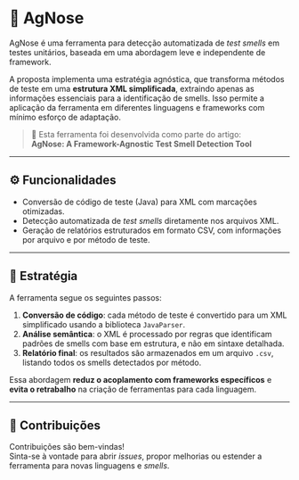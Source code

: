 # 🧪 AgNose

AgNose é uma ferramenta para detecção automatizada de *test smells* em testes unitários, baseada em uma abordagem leve e independente de framework.

A proposta implementa uma estratégia agnóstica, que transforma métodos de teste em uma **estrutura XML simplificada**, extraindo apenas as informações essenciais para a identificação de smells. Isso permite a aplicação da ferramenta em diferentes linguagens e frameworks com mínimo esforço de adaptação.

> 🔬 Esta ferramenta foi desenvolvida como parte do artigo:  
> **AgNose: A Framework-Agnostic Test Smell Detection Tool**

---

## ⚙️ Funcionalidades

- Conversão de código de teste (Java) para XML com marcações otimizadas.  
- Detecção automatizada de *test smells* diretamente nos arquivos XML.  
- Geração de relatórios estruturados em formato CSV, com informações por arquivo e por método de teste.

---

## 🧠 Estratégia

A ferramenta segue os seguintes passos:

1. **Conversão de código**: cada método de teste é convertido para um XML simplificado usando a biblioteca `JavaParser`.  
2. **Análise semântica**: o XML é processado por regras que identificam padrões de smells com base em estrutura, e não em sintaxe detalhada.  
3. **Relatório final**: os resultados são armazenados em um arquivo `.csv`, listando todos os smells detectados por método.

Essa abordagem **reduz o acoplamento com frameworks específicos** e **evita o retrabalho** na criação de ferramentas para cada linguagem.

---

## 🤝 Contribuições

Contribuições são bem-vindas!  
Sinta-se à vontade para abrir *issues*, propor melhorias ou estender a ferramenta para novas linguagens e *smells*.
